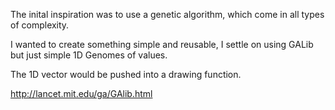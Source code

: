 The inital inspiration was to use a genetic algorithm, which come in all types of complexity.  

I wanted to create something simple and reusable, I settle on using GALib but just simple 1D Genomes of values.

The 1D vector would be pushed into a drawing function.


http://lancet.mit.edu/ga/GAlib.html